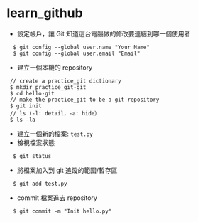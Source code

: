 # learn_github
* 設定帳戶，讓 Git 知道這台電腦做的修改要連結到哪一個使用者
```  
  $ git config --global user.name "Your Name"
  $ git config --global user.email "Email"
```  
* 建立一個本機的 repository
```
 // create a practice_git dictionary
 $ mkdir practice_git-git
 $ cd hello-git
 // make the practice_git to be a git repository
 $ git init
 // ls (-l: detail，-a: hide）
 $ ls -la
```
* 建立一個新的檔案: ```test.py```
* 檢視檔案狀態
```
  $ git status
```
* 將檔案加入到 git 追蹤的範圍/暫存區
```
  $ git add test.py
```
* commit 檔案進去 repository
```
  $ git commit -m "Init hello.py"
```
